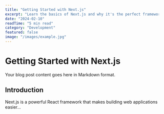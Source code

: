 ```yaml
---
title: "Getting Started with Next.js"
excerpt: "Learn the basics of Next.js and why it's the perfect framework for modern web applications."
date: "2024-02-10"
readTime: "5 min read"
category: "Development"
featured: false
image: "/images/example.jpg"
---
```


# Getting Started with Next.js

Your blog post content goes here in Markdown format.

## Introduction

Next.js is a powerful React framework that makes building web applications easier...
